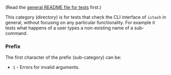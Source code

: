 (Read the [general README file for tests](../README.md) first.)

This category (directory) is for tests that check the CLI interface of `istash` in general, without focusing on any particular functionality.
For example it tests what happens of a user types a non-existing name of a sub-command.


### Prefix
The first character of the prefix (sub-category) can be:
- `1` - Errors for invalid arguments.
